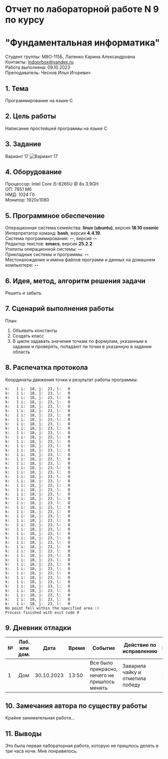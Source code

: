 # Отчет по лабораторной работе N 9 по курсу
# "Фундаментальная информатика"

Студент группы: M8О-115Б, Лапенко Карина Александровна\
Контакты: indoorbox@yandex.ru \
Работа выполнена: 09.10.2023\
Преподаватель: Чеснов Илья Игоревич

## 1. Тема

Программирование на языке C

## 2. Цель работы

Написание простейшей программы на языке C

## 3. Задание
Вариант 17
![Вариант 17](https://github.com/dhelprat/labs/5/var.png)

## 4. Оборудование

Процессор: Intel Core i5-8265U @ 8x 3.9GH\
ОП: 7851 Мб\
НМД: 1024 Гб\
Монитор: 1920x1080

## 5. Программное обеспечение

Операционная система семейства: **linux (ubuntu)**, версия **18.10 cosmic**\
Интерпретатор команд: **bash**, версия **4.4.19**.\
Система программирования: **--**, версия **--**\
Редактор текстов: **emacs**, версия **25.2.2**\
Утилиты операционной системы: **--**\
Прикладные системы и программы: **--**\
Местонахождение и имена файлов программ и данных на домашнем компьютере: **--**

## 6. Идея, метод, алгоритм решения задачи

Решить и забыть

## 7. Сценарий выполнения работы

План:
1. Объявить константы
2. Создать класс
3. В цикле задавать значения точкам по формулам, указанным в задании и проверять, попадают ли точки в указанную в задании область

## 8. Распечатка протокола

Координаты движения точки и результат работы программы:

```
k:   1 i:  18, j:  23, l:   0
k:   1 i:  18, j:  23, l:   0
k:   1 i:  18, j:  23, l:   0
k:   1 i:  18, j:  23, l:   0
k:   1 i:  18, j:  23, l:   0
k:   1 i:  18, j:  23, l:   0
k:   1 i:  18, j:  23, l:   0
k:   1 i:  18, j:  23, l:   0
k:   1 i:  18, j:  23, l:   0
k:   1 i:  18, j:  23, l:   0
k:   1 i:  18, j:  23, l:   0
k:   1 i:  18, j:  23, l:   0
k:   1 i:  18, j:  23, l:   0
k:   1 i:  18, j:  23, l:   0
k:   1 i:  18, j:  23, l:   0
k:   1 i:  18, j:  23, l:   0
k:   1 i:  18, j:  23, l:   0
k:   1 i:  18, j:  23, l:   0
k:   1 i:  18, j:  23, l:   0
k:   1 i:  18, j:  23, l:   0
k:   1 i:  18, j:  23, l:   0
k:   1 i:  18, j:  23, l:   0
k:   1 i:  18, j:  23, l:   0
k:   1 i:  18, j:  23, l:   0
k:   1 i:  18, j:  23, l:   0
k:   1 i:  18, j:  23, l:   0
k:   1 i:  18, j:  23, l:   0
k:   1 i:  18, j:  23, l:   0
k:   1 i:  18, j:  23, l:   0
k:   1 i:  18, j:  23, l:   0
k:   1 i:  18, j:  23, l:   0
k:   1 i:  18, j:  23, l:   0
k:   1 i:  18, j:  23, l:   0
k:   1 i:  18, j:  23, l:   0
k:   1 i:  18, j:  23, l:   0
k:   1 i:  18, j:  23, l:   0
k:   1 i:  18, j:  23, l:   0
k:   1 i:  18, j:  23, l:   0
k:   1 i:  18, j:  23, l:   0
k:   1 i:  18, j:  23, l:   0
k:   1 i:  18, j:  23, l:   0
k:   1 i:  18, j:  23, l:   0
k:   1 i:  18, j:  23, l:   0
k:   1 i:  18, j:  23, l:   0
k:   1 i:  18, j:  23, l:   0
k:   1 i:  18, j:  23, l:   0
k:   1 i:  18, j:  23, l:   0
k:   1 i:  18, j:  23, l:   0
k:   1 i:  18, j:  23, l:   0
k:   1 i:  18, j:  23, l:   0
No point fell within the specified area :(
Process finished with exit code 0
```

## 9. Дневник отладки

| № | Лаб. или дом. | Дата       | Время     | Событие                                       | Действие по исправлению   | Примечание  |
|---|---------------|------------|-----------|-----------------------------------------------|---------------------------|-------------|
|1  | Дом           | 30.10.2023 | 13:50     | Все было прекрасно, ничего не пришлось менять |Заварила чайку и отметила победу| Было вкусно |

## 10. Замечания автора по существу работы

Крайне занимательная работа...

## 11. Выводы

Это была первая лабораторная работа, которую не пришлось делать в три часа ночи. Мне понравилось.


